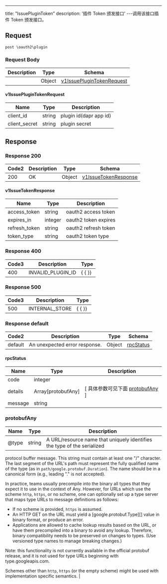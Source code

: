 ---
title: "IssuePluginToken"
description: '插件 Token 颁发接口'
---调用该接口插件 Token 颁发接口。



## Request


```
post \oauth2\plugin
```

### Request Body 
| Description | Type | Schema |
| ----------- | ------ | ------ |
|  | Object | [v1IssuePluginTokenRequest](#v1IssuePluginTokenRequest) |

#### v1IssuePluginTokenRequest

| Name | Type | Description | 
| ---- | ---- | ----------- |     
| client_id | string | plugin id(dapr app id) |      
| client_secret | string | plugin secret |   



## Response

### Response  200 
| Code2 | Description | Type | Schema |
| ---- | ----------- | ------ | ------ |
| 200 | OK | Object | [v1IssueTokenResponse](#v1IssueTokenResponse) |

#### v1IssueTokenResponse

| Name | Type | Description | 
| ---- | ---- | ----------- |     
| access_token | string | oauth2 access token |      
| expires_in | integer | oauth2 token expires |      
| refresh_token | string | oauth2 refresh token |      
| token_type | string | oauth2 token type |   



### Response  400
| Code3 | Description | Type | 
| ---- | ----------- | ------ | 
| 400 | INVALID_PLUGIN_ID | {   { }} |

### Response  500
| Code3 | Description | Type | 
| ---- | ----------- | ------ | 
| 500 | INTERNAL_STORE | {   { }} |

### Response  default 
| Code2 | Description | Type | Schema |
| ---- | ----------- | ------ | ------ |
| default | An unexpected error response. | Object | [rpcStatus](#rpcStatus) |

#### rpcStatus

| Name | Type | Description | 
| ---- | ---- | ----------- |     
| code | integer |  |          
| details | Array[protobufAny] |  [ 具体参数可见下面 [protobufAny](#protobufAny) ] |       
| message | string |  |   

### protobufAny
| Name | Type | Description | 
| ---- | ---- | ----------- |     
| @type | string | A URL/resource name that uniquely identifies the type of the serialized
protocol buffer message. This string must contain at least
one "/" character. The last segment of the URL's path must represent
the fully qualified name of the type (as in
`path/google.protobuf.Duration`). The name should be in a canonical form
(e.g., leading "." is not accepted).

In practice, teams usually precompile into the binary all types that they
expect it to use in the context of Any. However, for URLs which use the
scheme `http`, `https`, or no scheme, one can optionally set up a type
server that maps type URLs to message definitions as follows:

* If no scheme is provided, `https` is assumed.
* An HTTP GET on the URL must yield a [google.protobuf.Type][]
  value in binary format, or produce an error.
* Applications are allowed to cache lookup results based on the
  URL, or have them precompiled into a binary to avoid any
  lookup. Therefore, binary compatibility needs to be preserved
  on changes to types. (Use versioned type names to manage
  breaking changes.)

Note: this functionality is not currently available in the official
protobuf release, and it is not used for type URLs beginning with
type.googleapis.com.

Schemes other than `http`, `https` (or the empty scheme) might be
used with implementation specific semantics. |   



